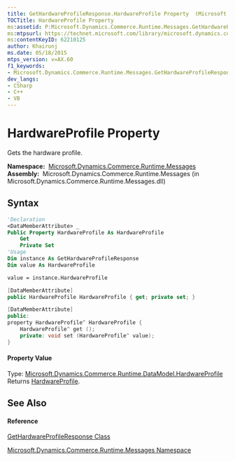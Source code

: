 ```yaml
---
title: GetHardwareProfileResponse.HardwareProfile Property  (Microsoft.Dynamics.Commerce.Runtime.Messages)
TOCTitle: HardwareProfile Property
ms:assetid: P:Microsoft.Dynamics.Commerce.Runtime.Messages.GetHardwareProfileResponse.HardwareProfile
ms:mtpsurl: https://technet.microsoft.com/library/microsoft.dynamics.commerce.runtime.messages.gethardwareprofileresponse.hardwareprofile(v=AX.60)
ms:contentKeyID: 62210125
author: Khairunj
ms.date: 05/18/2015
mtps_version: v=AX.60
f1_keywords:
- Microsoft.Dynamics.Commerce.Runtime.Messages.GetHardwareProfileResponse.HardwareProfile
dev_langs:
- CSharp
- C++
- VB
---
```


# HardwareProfile Property

Gets the hardware profile.

**Namespace:**  [Microsoft.Dynamics.Commerce.Runtime.Messages](microsoft-dynamics-commerce-runtime-messages-namespace.md)  
**Assembly:**  Microsoft.Dynamics.Commerce.Runtime.Messages (in Microsoft.Dynamics.Commerce.Runtime.Messages.dll)

## Syntax

``` vb
'Declaration
<DataMemberAttribute> _
Public Property HardwareProfile As HardwareProfile
    Get
    Private Set
'Usage
Dim instance As GetHardwareProfileResponse
Dim value As HardwareProfile

value = instance.HardwareProfile
```

``` csharp
[DataMemberAttribute]
public HardwareProfile HardwareProfile { get; private set; }
```

``` c++
[DataMemberAttribute]
public:
property HardwareProfile^ HardwareProfile {
    HardwareProfile^ get ();
    private: void set (HardwareProfile^ value);
}
```

#### Property Value

Type: [Microsoft.Dynamics.Commerce.Runtime.DataModel.HardwareProfile](hardwareprofile-class-microsoft-dynamics-commerce-runtime-datamodel.md)  
Returns [HardwareProfile](hardwareprofile-class-microsoft-dynamics-commerce-runtime-datamodel.md).  

## See Also

#### Reference

[GetHardwareProfileResponse Class](gethardwareprofileresponse-class-microsoft-dynamics-commerce-runtime-messages.md)

[Microsoft.Dynamics.Commerce.Runtime.Messages Namespace](microsoft-dynamics-commerce-runtime-messages-namespace.md)

